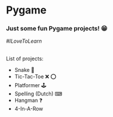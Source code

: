 <h1>Pygame</h1>
<h3>Just some fun Pygame projects! &#128513;</h3>
<i>#ILoveToLearn</i>
<br><br>
<p>List of projects:</p>
<ul>
  <li>Snake &#128013;</li>
  <li>Tic-Tac-Toe &#10060; &#11093;</li>
  <li>Platformer &#128377;</li>
  <li>Spelling (Dutch) &#9000;</li>
  <li>Hangman &#10067;</li>
  <li>4-In-A-Row</li>
</ul>
